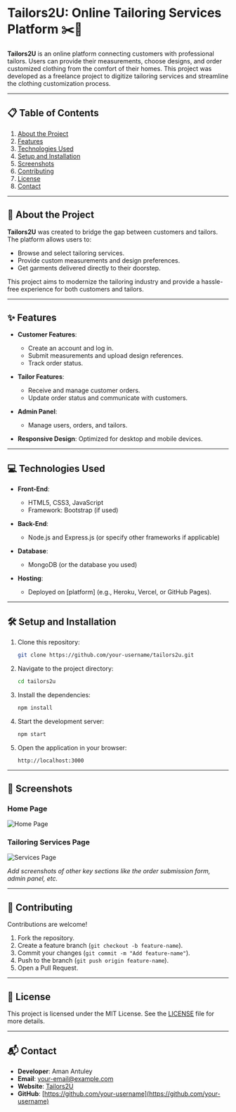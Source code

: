 

# Tailors2U: Online Tailoring Services Platform ✂️👗  

**Tailors2U** is an online platform connecting customers with professional tailors. Users can provide their measurements, choose designs, and order customized clothing from the comfort of their homes. This project was developed as a freelance project to digitize tailoring services and streamline the clothing customization process.  

---

## 📋 **Table of Contents**  

1. [About the Project](#about-the-project)  
2. [Features](#features)  
3. [Technologies Used](#technologies-used)  
4. [Setup and Installation](#setup-and-installation)  
5. [Screenshots](#screenshots)  
6. [Contributing](#contributing)  
7. [License](#license)  
8. [Contact](#contact)  

---

## 📝 **About the Project**  

**Tailors2U** was created to bridge the gap between customers and tailors. The platform allows users to:  
- Browse and select tailoring services.  
- Provide custom measurements and design preferences.  
- Get garments delivered directly to their doorstep.  

This project aims to modernize the tailoring industry and provide a hassle-free experience for both customers and tailors.  

---

## ✨ **Features**  

- **Customer Features**:  
  - Create an account and log in.  
  - Submit measurements and upload design references.  
  - Track order status.  

- **Tailor Features**:  
  - Receive and manage customer orders.  
  - Update order status and communicate with customers.  

- **Admin Panel**:  
  - Manage users, orders, and tailors.  

- **Responsive Design**: Optimized for desktop and mobile devices.  

---

## 💻 **Technologies Used**  

- **Front-End**:  
  - HTML5, CSS3, JavaScript  
  - Framework: Bootstrap (if used)  

- **Back-End**:  
  - Node.js and Express.js (or specify other frameworks if applicable)  

- **Database**:  
  - MongoDB (or the database you used)  

- **Hosting**:  
  - Deployed on [platform] (e.g., Heroku, Vercel, or GitHub Pages).  

---

## 🛠 **Setup and Installation**  

1. Clone this repository:  
   ```bash  
   git clone https://github.com/your-username/tailors2u.git  
   ```  

2. Navigate to the project directory:  
   ```bash  
   cd tailors2u  
   ```  

3. Install the dependencies:  
   ```bash  
   npm install  
   ```  

4. Start the development server:  
   ```bash  
   npm start  
   ```  

5. Open the application in your browser:  
   ```  
   http://localhost:3000  
   ```  

---

## 📸 **Screenshots**  

### Home Page  
![Home Page](screenshots/home.png)  

### Tailoring Services Page  
![Services Page](screenshots/services.png)  

*Add screenshots of other key sections like the order submission form, admin panel, etc.*  

---

## 🤝 **Contributing**  

Contributions are welcome!  
1. Fork the repository.  
2. Create a feature branch (`git checkout -b feature-name`).  
3. Commit your changes (`git commit -m "Add feature-name"`).  
4. Push to the branch (`git push origin feature-name`).  
5. Open a Pull Request.  

---

## 📄 **License**  

This project is licensed under the MIT License. See the [LICENSE](LICENSE) file for more details.  

---

## 📬 **Contact**  

- **Developer**: Aman Antuley  
- **Email**: [your-email@example.com](mailto:your-email@example.com)  
- **Website**: [Tailors2U](https://your-website-link.com)  
- **GitHub**: [https://github.com/your-username](https://github.com/your-username)  

